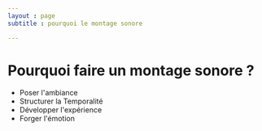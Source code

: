```yaml
---
layout : page  
subtitle : pourquoi le montage sonore

---
```

# Pourquoi faire un montage sonore ?

* Poser l'ambiance
* Structurer la Temporalité
* Développer l'expérience
* Forger l'émotion
